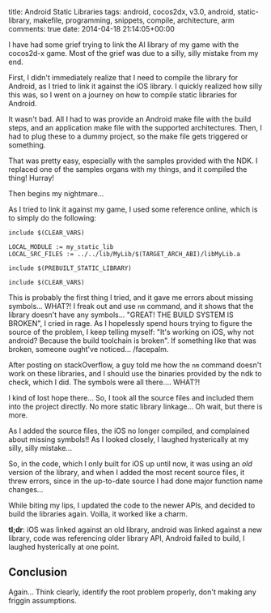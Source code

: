 title: Android Static Libraries
tags: android, cocos2dx, v3.0, android, static-library, makefile, programming, snippets, compile, architecture, arm
comments: true
date: 2014-04-18 21:14:05+00:00

I have had some grief trying to link the AI library of my game with the cocos2d-x game. Most of the grief was due to a silly, silly mistake from my end.

First, I didn't immediately realize that I need to compile the library for Android, as I tried to link it against the iOS library. I quickly realized how silly this was, so I went on a journey on how to compile static libraries for Android.

It wasn't bad. All I had to was provide an Android make file with the build steps, and an application make file with the supported architectures. Then, I had to plug these to a dummy project, so the make file gets triggered or something.

That was pretty easy, especially with the samples provided with the NDK. I replaced one of the samples organs with my things, and it compiled the thing! Hurray!

Then begins my nightmare...

As I tried to link it against my game, I used some reference online, which is to simply do the following:

```text
include $(CLEAR_VARS)

LOCAL_MODULE := my_static_lib
LOCAL_SRC_FILES := ../../lib/MyLib/$(TARGET_ARCH_ABI)/libMyLib.a

include $(PREBUILT_STATIC_LIBRARY)

include $(CLEAR_VARS)

```

This is probably the first thing I tried, and it gave me errors about missing symbols... WHAT?! I freak out and use `nm` command, and it shows that the library doesn't have any symbols... "GREAT! THE BUILD SYSTEM IS BROKEN", I cried in rage. As I hopelessly spend hours trying to figure the source of the problem, I keep telling myself: "It's working on iOS, why not android? Because the build toolchain is broken". If something like that was broken, someone ought've noticed... /facepalm.

After posting on stackOverflow, a guy told me how the `nm` command doesn't work on these libraries, and I should use the binaries provided by the ndk to check, which I did. The symbols were all there.... WHAT?!

I kind of lost hope there... So, I took all the source files and included them into the project directly. No more static library linkage... Oh wait, but there is more.

As I added the source files, the iOS no longer compiled, and complained about missing symbols!! As I looked closely, I laughed hysterically at my silly, silly mistake...

So, in the code, which I only built for iOS up until now, it was using an *old* version of the library, and when I added the most recent source files, it threw errors, since in the up-to-date source I had done major function name changes...

While biting my lips, I updated the code to the newer APIs, and decided to build the libraries again. Voilla, it worked like a charm.

**tl;dr**: iOS was linked against an old library, android was linked against a new library, code was referencing older library API, Android failed to build, I laughed hysterically at one point.

## Conclusion

Again... Think clearly, identify the root problem properly, don't making any friggin assumptions.
